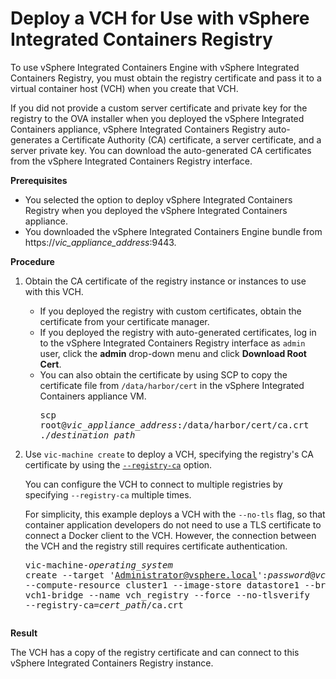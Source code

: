 # Deploy a VCH for Use with vSphere Integrated Containers Registry

To use vSphere Integrated Containers Engine with vSphere Integrated Containers Registry, you must obtain the registry certificate and pass it to a virtual container host (VCH) when you create that VCH.

If you did not provide a custom server certificate and private key for the registry to the OVA installer when you deployed the vSphere Integrated Containers appliance, vSphere Integrated Containers Registry auto-generates a Certificate Authority (CA) certificate, a server certificate, and a server private key. You can download the auto-generated CA certificates from the vSphere Integrated Containers Registry interface.

**Prerequisites**

- You selected the option to deploy vSphere Integrated Containers Registry when you deployed the vSphere Integrated Containers appliance.
- You downloaded the vSphere Integrated Containers Engine bundle from https://<i>vic_appliance_address</i>:9443.

**Procedure**

1. Obtain the CA certificate of the registry instance or instances to use with this VCH.

   - If you deployed the registry with custom certificates, obtain the certificate from your certificate manager. 
   - If you deployed the registry with auto-generated certificates, log in to the vSphere Integrated Containers Registry interface as `admin` user, click the **admin** drop-down menu and click **Download Root Cert**.
   - You can also obtain the certificate by using SCP to copy the certificate file from `/data/harbor/cert` in the vSphere Integrated Containers appliance VM.<pre>scp root@<i>vic_appliance_address</i>:/data/harbor/cert/ca.crt ./<i>destination_path</i></pre>
2. Use `vic-machine create` to deploy a VCH, specifying the registry's CA certificate by using the [`--registry-ca`](vch_installer_options.md#registry-ca) option. 

    You can configure the VCH to connect to multiple registries by specifying `--registry-ca` multiple times.

    For simplicity, this example deploys a VCH with the `--no-tls` flag, so that container application developers do not need to use a TLS certificate to connect a Docker client to the VCH. However, the connection between the VCH and the registry still requires certificate authentication.<pre>vic-machine-<i>operating_system</i> create
--target 'Administrator@vsphere.local':<i>password</i>@<i>vcenter_server_address</i>/dc1
--compute-resource cluster1
--image-store datastore1
--bridge-network vch1-bridge
--name vch_registry
--force
--no-tlsverify
--registry-ca=<i>cert_path</i>/ca.crt
</pre>
     

**Result**

The VCH has a copy of the registry certificate and can connect to this vSphere Integrated Containers Registry instance.